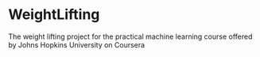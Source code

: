 # WeightLifting
The weight lifting project for the practical machine learning course offered by Johns Hopkins University on Coursera

